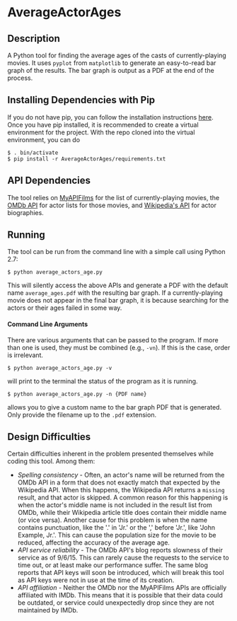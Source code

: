 # AverageActorAges
## Description
A Python tool for finding the average ages of the casts of currently-playing movies. It uses `pyplot` from `matplotlib` to generate an easy-to-read bar graph of the results. The bar graph is output as a PDF at the end of the process.
## Installing Dependencies with Pip
If you do not have pip, you can follow the installation instructions [here](http://pip.readthedocs.org/en/latest/installing/).  Once you have pip installed, it is recommended to create a virtual environment for the project.  With the repo cloned into the virtual environment, you can do

    $ . bin/activate
    $ pip install -r AverageActorAges/requirements.txt

## API Dependencies
The tool relies on [MyAPIFilms](http://www.myapifilms.com/) for the list of currently-playing movies, the [OMDb API](http://www.omdbapi.com/) for actor lists for those movies, and [Wikipedia's API](https://www.mediawiki.org/wiki/API:Main_page) for actor biographies.
## Running
The tool can be run from the command line with a simple call using Python 2.7:

    $ python average_actors_age.py

This will silently access the above APIs and generate a PDF with the default name `average_ages.pdf` with the resulting bar graph. If a currently-playing movie does not appear in the final bar graph, it is because searching for the actors or their ages failed in some way.
#### Command Line Arguments
There are various arguments that can be passed to the program.  If more than one is used, they must be combined (e.g., `-vn`).  If this is the case, order is irrelevant.

    $ python average_actors_age.py -v

will print to the terminal the status of the program as it is running.

    $ python average_actors_age.py -n {PDF name}

allows you to give a custom name to the bar graph PDF that is generated.  Only provide the filename up to the `.pdf` extension.
## Design Difficulties
Certain difficulties inherent in the problem presented themselves while coding this tool.  Among them:
* _Spelling consistency_ - Often, an actor's name will be returned from the OMDb API in a form that does not exactly match that expected by the Wikipedia API.  When this happens, the Wikipedia API returns a `missing` result, and that actor is skipped.  A common reason for this happening is when the actor's middle name is not included in the result list from OMDb, while their Wikipedia article title does contain their middle name (or vice versa).  Another cause for this problem is when the name contains punctuation, like the '.' in 'Jr.' or the ',' before 'Jr.', like 'John Example, Jr.'. This can cause the population size for the movie to be reduced, affecting the accuracy of the average age.
* _API service reliability_ - The OMDb API's blog reports slowness of their service as of 9/6/15.  This can rarely cause the requests to the service to time out, or at least make our performance suffer.  The same blog reports that API keys will soon be introduced, which will break this tool as API keys were not in use at the time of its creation.
* _API affiliation_ - Neither the OMDb nor the MyAPIFilms APIs are officially affiliated with IMDb.  This means that it is possible that their data could be outdated, or service could unexpectedly drop since they are not maintained by IMDb.

